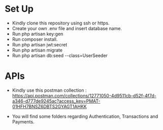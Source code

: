 # Set Up
- Kindly clone this repository using ssh or https.
- Create your own .env file and insert database name.
- Run php artisan key:gen
- Run composer install.
- Run php artisan jwt:secret
- Run php artisan migrate
- Run php artisan db:seed --class=UserSeeder


# APIs

- Kindly use this postman collection : <br>
https://api.postman.com/collections/12771050-4d9511cb-d52f-4f7d-a346-d777de9245ac?access_key=PMAT-01HFH7BNSZ6DBTS2GYAGT1AHKK

- You will find some folders regarding Authentication, Transactions and Payments.